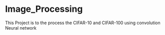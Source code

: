# Image_Processing

This Project is to the process the CIFAR-10 and CIFAR-100 using convolution Neural network
